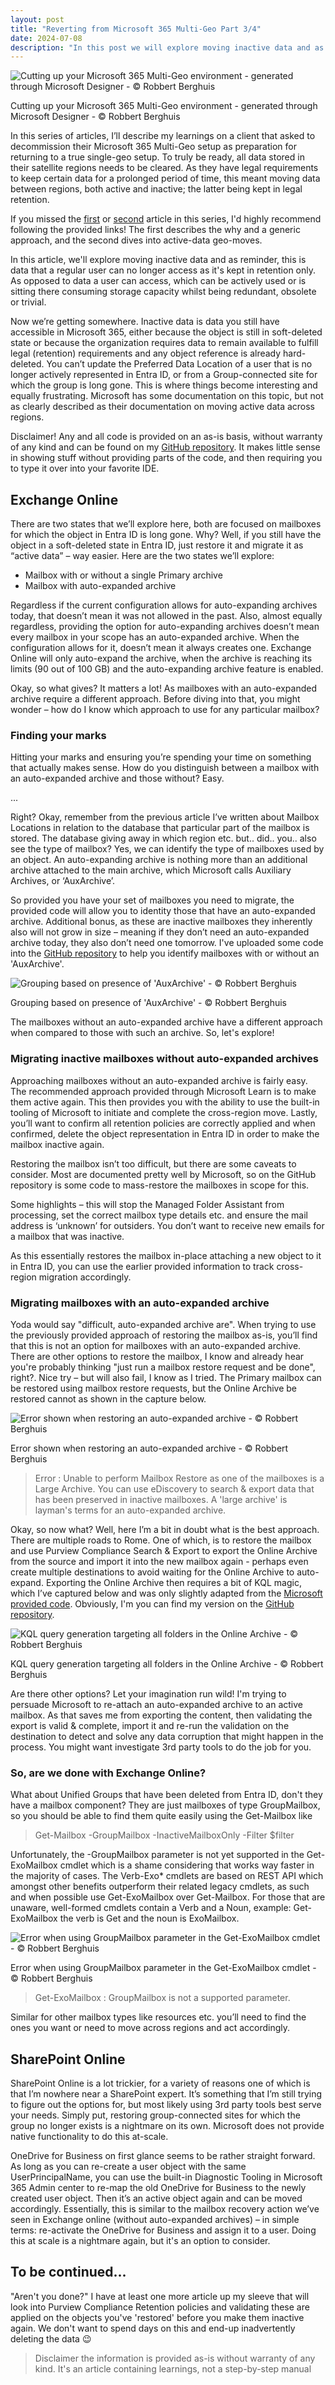 ```yaml
---
layout: post
title: "Reverting from Microsoft 365 Multi-Geo Part 3/4"
date: 2024-07-08
description: "In this post we will explore moving inactive data and as reminder, this is data that a regular user can no longer access as it's kept in retention only. As opposed to data a user can access, which can be actively used or is sitting there consuming storage capacity whilst being redundant, obsolete or trivial."
---
```


![Cutting up your Microsoft 365 Multi-Geo environment - generated through Microsoft Designer - © Robbert Berghuis](/assets/images/20240624-Cutting-up-Microsoft-365-Multi-Geo.png)
<figcaption>Cutting up your Microsoft 365 Multi-Geo environment - generated through Microsoft Designer - © Robbert Berghuis</figcaption>

In this series of articles, I’ll describe my learnings on a client that asked to decommission their Microsoft 365 Multi-Geo setup as preparation for returning to a true single-geo setup. To truly be ready, all data stored in their satellite regions needs to be cleared. As they have legal requirements to keep certain data for a prolonged period of time, this meant moving data between regions, both active and inactive; the latter being kept in legal retention.

If you missed the [first]() or [second]() article in this series, I'd highly recommend following the provided links! The first describes the why and a generic approach, and the second dives into active-data geo-moves.

In this article, we'll explore moving inactive data and as reminder, this is data that a regular user can no longer access as it's kept in retention only. As opposed to data a user can access, which can be actively used or is sitting there consuming storage capacity whilst being redundant, obsolete or trivial.

Now we’re getting somewhere. Inactive data is data you still have accessible in Microsoft 365, either because the object is still in soft-deleted state or because the organization requires data to remain available to fulfill legal (retention) requirements and any object reference is already hard-deleted. You can’t update the Preferred Data Location of a user that is no longer actively represented in Entra ID, or from a Group-connected site for which the group is long gone. This is where things become interesting and equally frustrating. Microsoft has some documentation on this topic, but not as clearly described as their documentation on moving active data across regions.

Disclaimer! Any and all code is provided on an as-is basis, without warranty of any kind and can be found on my [GitHub repository](https://github.com/rberghuis/M365MultiGeo). It makes little sense in showing stuff without providing parts of the code, and then requiring you to type it over into your favorite IDE. 

## Exchange Online
There are two states that we’ll explore here, both are focused on mailboxes for which the object in Entra ID is long gone. Why? Well, if you still have the object in a soft-deleted state in Entra ID, just restore it and migrate it as “active data” – way easier. Here are the two states we’ll explore:

- Mailbox with or without a single Primary archive
- Mailbox with auto-expanded archive

Regardless if the current configuration allows for auto-expanding archives today, that doesn’t mean it was not allowed in the past. Also, almost equally regardless, providing the option for auto-expanding archives doesn’t mean every mailbox in your scope has an auto-expanded archive. When the configuration allows for it, doesn’t mean it always creates one. Exchange Online will only auto-expand the archive, when the archive is reaching its limits (90 out of 100 GB) and the auto-expanding archive feature is enabled.

Okay, so what gives? It matters a lot! As mailboxes with an auto-expanded archive require a different approach. Before diving into that, you might wonder – how do I know which approach to use for any particular mailbox?

### Finding your marks
Hitting your marks and ensuring you’re spending your time on something that actually makes sense. How do you distinguish between a mailbox with an auto-expanded archive and those without? Easy.

...

Right? Okay, remember from the previous article I’ve written about Mailbox Locations in relation to the database that particular part of the mailbox is stored. The database giving away in which region etc. but.. did.. you.. also see the type of mailbox? Yes, we can identify the type of mailboxes used by an object. An auto-expanding archive is nothing more than an additional archive attached to the main archive, which Microsoft calls Auxiliary Archives, or ‘AuxArchive’.

So provided you have your set of mailboxes you need to migrate, the provided code will allow you to identity those that have an auto-expanded archive. Additional bonus, as these are inactive mailboxes they inherently also will not grow in size – meaning if they don’t need an auto-expanded archive today, they also don’t need one tomorrow. I've uploaded some code into the [GitHub repository](https://github.com/rberghuis/M365MultiGeo) to help you identify mailboxes with or without an 'AuxArchive'. 

![Grouping based on presence of 'AuxArchive' - © Robbert Berghuis](/assets/images/20240708-PowerShell-Grouping-AuxArchive.png)
<figcaption>Grouping based on presence of 'AuxArchive' - © Robbert Berghuis</figcaption>

The mailboxes without an auto-expanded archive have a different approach when compared to those with such an archive. So, let's explore!

### Migrating inactive mailboxes without auto-expanded archives
Approaching mailboxes without an auto-expanded archive is fairly easy. The recommended approach provided through Microsoft Learn is to make them active again. This then provides you with the ability to use the built-in tooling of Microsoft to initiate and complete the cross-region move. Lastly, you’ll want to confirm all retention policies are correctly applied and when confirmed, delete the object representation in Entra ID in order to make the mailbox inactive again.

Restoring the mailbox isn’t too difficult, but there are some caveats to consider. Most are documented pretty well by Microsoft, so on the GitHub repository is some code to mass-restore the mailboxes in scope for this.

Some highlights – this will stop the Managed Folder Assistant from processing, set the correct mailbox type details etc. and ensure the mail address is ‘unknown’ for outsiders. You don’t want to receive new emails for a mailbox that was inactive.

As this essentially restores the mailbox in-place attaching a new object to it in Entra ID, you can use the earlier provided information to track cross-region migration accordingly. 

###  Migrating mailboxes with an auto-expanded archive
Yoda would say "difficult, auto-expanded archive are". When trying to use the previously provided approach of restoring the mailbox as-is, you’ll find that this is not an option for mailboxes with an auto-expanded archive. There are other options to restore the mailbox, I know and already hear you're probably thinking "just run a mailbox restore request and be done", right?. Nice try – but will also fail, I know as I tried. The Primary mailbox can be restored using mailbox restore requests, but the Online Archive be restored cannot as shown in the capture below. 

![Error shown when restoring an auto-expanded archive - © Robbert Berghuis](/assets/images/20240708-PowerShell-Error-Restore-Autoexpanded-Archive.png)
<figcaption>Error shown when restoring an auto-expanded archive - © Robbert Berghuis</figcaption>

> Error : Unable to perform Mailbox Restore as one of the mailboxes is a Large Archive. You can use eDiscovery to search & export data that has been preserved in inactive mailboxes.
A 'large archive' is layman's terms for an auto-expanded archive.

Okay, so now what? Well, here I’m a bit in doubt what is the best approach. There are multiple roads to Rome. One of which, is to restore the mailbox and use Purview Compliance Search & Export to export the Online Archive from the source and import it into the new mailbox again - perhaps even create multiple destinations to avoid waiting for the Online Archive to auto-expand. Exporting the Online Archive then requires a bit of KQL magic, which I’ve captured below and was only slightly adapted from the [Microsoft provided code](https://techcommunity.microsoft.com/t5/exchange-team-blog/content-search-for-targeted-collection-of-inactive-mailbox-data/ba-p/3719422). Obviously, I'm you can find my version on the [GitHub repository](https://github.com/rberghuis/M365MultiGeo).

![KQL query generation targeting all folders in the Online Archive - © Robbert Berghuis](/assets/images/20240708-PowerShell-KQLQuery.png)
<figcaption>KQL query generation targeting all folders in the Online Archive - © Robbert Berghuis</figcaption>

Are there other options? Let your imagination run wild! I'm trying to persuade Microsoft to re-attach an auto-expanded archive to an active mailbox. As that saves me from exporting the content, then validating the export is valid & complete, import it and re-run the validation on the destination to detect and solve any data corruption that might happen in the process. You might want investigate 3rd party tools to do the job for you.

### So, are we done with Exchange Online?

What about Unified Groups that have been deleted from Entra ID, don't they have a mailbox component? They are just mailboxes of type GroupMailbox, so you should be able to find them quite easily using the Get-Mailbox like

> Get-Mailbox -GroupMailbox -InactiveMailboxOnly -Filter $filter

Unfortunately, the -GroupMailbox parameter is not yet supported in the Get-ExoMailbox cmdlet which is a shame considering that works way faster in the majority of cases. The Verb-Exo* cmdlets are based on REST API which amongst other benefits outperform their related legacy cmdlets, as such and when possible use Get-ExoMailbox over Get-Mailbox. For those that are unaware, well-formed cmdlets contain a Verb and a Noun, example: Get-ExoMailbox the verb is Get and the noun is ExoMailbox. 

![Error when using GroupMailbox parameter in the Get-ExoMailbox cmdlet - © Robbert Berghuis](/assets/images/20240708-PowerShell-Error-GroupMailbox.png)
<figcaption>Error when using GroupMailbox parameter in the Get-ExoMailbox cmdlet - © Robbert Berghuis</figcaption>

> Get-ExoMailbox : GroupMailbox is not a supported parameter.

Similar for other mailbox types like resources etc. you’ll need to find the ones you want or need to move across regions and act accordingly.

## SharePoint Online
SharePoint Online is a lot trickier, for a variety of reasons one of which is that I’m nowhere near a SharePoint expert. It’s something that I’m still trying to figure out the options for, but most likely using 3rd party tools best serve your needs. Simply put, restoring group-connected sites for which the group no longer exists is a nightmare on its own. Microsoft does not provide native functionality to do this at-scale.

OneDrive for Business on first glance seems to be rather straight forward. As long as you can re-create a user object with the same UserPrincipalName, you can use the built-in Diagnostic Tooling in Microsoft 365 Admin center to re-map the old OneDrive for Business to the newly created user object. Then it’s an active object again and can be moved accordingly. Essentially, this is similar to the mailbox recovery action we’ve seen in Exchange online (without auto-expanded archives) – in simple terms: re-activate the OneDrive for Business and assign it to a user. Doing this at scale is a nightmare again, but it's an option to consider.

## To be continued...
"Aren't you done?" I have at least one more article up my sleeve that will look into Purview Compliance Retention policies and validating these are applied on the objects you've 'restored' before you make them inactive again. We don't want to spend days on this and end-up inadvertently deleting the data 😉

> Disclaimer the information is provided as-is without warranty of any kind. It's an article containing learnings, not a step-by-step manual 
